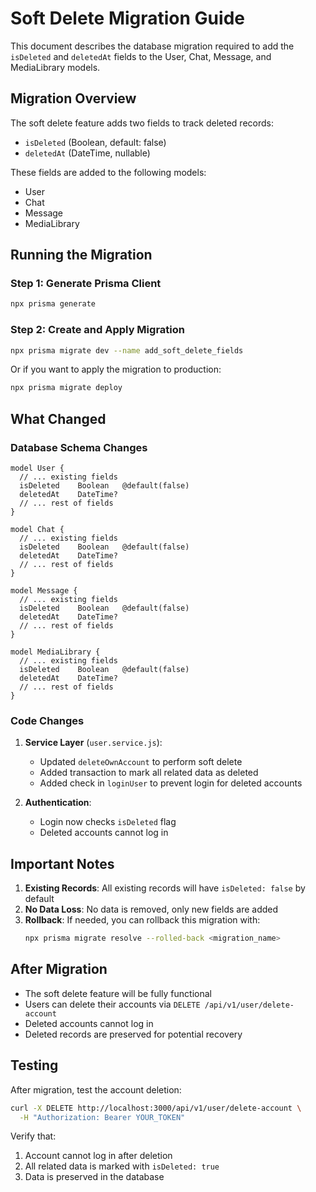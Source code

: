 # Soft Delete Migration Guide

This document describes the database migration required to add the `isDeleted` and `deletedAt` fields to the User, Chat, Message, and MediaLibrary models.

## Migration Overview

The soft delete feature adds two fields to track deleted records:
- `isDeleted` (Boolean, default: false)
- `deletedAt` (DateTime, nullable)

These fields are added to the following models:
- User
- Chat
- Message
- MediaLibrary

## Running the Migration

### Step 1: Generate Prisma Client

```bash
npx prisma generate
```

### Step 2: Create and Apply Migration

```bash
npx prisma migrate dev --name add_soft_delete_fields
```

Or if you want to apply the migration to production:

```bash
npx prisma migrate deploy
```

## What Changed

### Database Schema Changes

```prisma
model User {
  // ... existing fields
  isDeleted    Boolean   @default(false)
  deletedAt    DateTime?
  // ... rest of fields
}

model Chat {
  // ... existing fields
  isDeleted    Boolean   @default(false)
  deletedAt    DateTime?
  // ... rest of fields
}

model Message {
  // ... existing fields
  isDeleted    Boolean   @default(false)
  deletedAt    DateTime?
  // ... rest of fields
}

model MediaLibrary {
  // ... existing fields
  isDeleted    Boolean   @default(false)
  deletedAt    DateTime?
  // ... rest of fields
}
```

### Code Changes

1. **Service Layer** (`user.service.js`):
   - Updated `deleteOwnAccount` to perform soft delete
   - Added transaction to mark all related data as deleted
   - Added check in `loginUser` to prevent login for deleted accounts

2. **Authentication**:
   - Login now checks `isDeleted` flag
   - Deleted accounts cannot log in

## Important Notes

1. **Existing Records**: All existing records will have `isDeleted: false` by default
2. **No Data Loss**: No data is removed, only new fields are added
3. **Rollback**: If needed, you can rollback this migration with:
   ```bash
   npx prisma migrate resolve --rolled-back <migration_name>
   ```

## After Migration

- The soft delete feature will be fully functional
- Users can delete their accounts via `DELETE /api/v1/user/delete-account`
- Deleted accounts cannot log in
- Deleted records are preserved for potential recovery

## Testing

After migration, test the account deletion:

```bash
curl -X DELETE http://localhost:3000/api/v1/user/delete-account \
  -H "Authorization: Bearer YOUR_TOKEN"
```

Verify that:
1. Account cannot log in after deletion
2. All related data is marked with `isDeleted: true`
3. Data is preserved in the database


